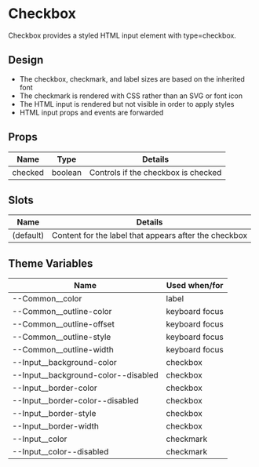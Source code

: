 # Checkbox

Checkbox provides a styled HTML input element with type=checkbox.

<script>
    import Example from '../_examples/CheckboxExample.svelte';
</script>

<Example />

## Design

- The checkbox, checkmark, and label sizes are based on the inherited font
- The checkmark is rendered with CSS rather than an SVG or font icon
- The HTML input is rendered but not visible in order to apply styles
- HTML input props and events are forwarded

## Props

| Name    | Type    | Details                             |
| ------- | ------- | ----------------------------------- |
| checked | boolean | Controls if the checkbox is checked |

## Slots

| Name      | Details                                               |
| --------- | ----------------------------------------------------- |
| (default) | Content for the label that appears after the checkbox |

## Theme Variables

| Name                                  | Used when/for  |
| ------------------------------------- | -------------- |
| --Common\_\_color                     | label          |
| --Common\_\_outline-color             | keyboard focus |
| --Common\_\_outline-offset            | keyboard focus |
| --Common\_\_outline-style             | keyboard focus |
| --Common\_\_outline-width             | keyboard focus |
| --Input\_\_background-color           | checkbox       |
| --Input\_\_background-color--disabled | checkbox       |
| --Input\_\_border-color               | checkbox       |
| --Input\_\_border-color--disabled     | checkbox       |
| --Input\_\_border-style               | checkbox       |
| --Input\_\_border-width               | checkbox       |
| --Input\_\_color                      | checkmark      |
| --Input\_\_color--disabled            | checkmark      |
